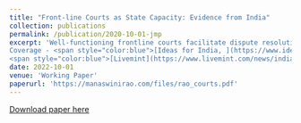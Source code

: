 ```yaml
---
title: "Front-line Courts as State Capacity: Evidence from India"
collection: publications
permalink: /publication/2020-10-01-jmp
excerpt: 'Well-functioning frontline courts facilitate dispute resolution, making them a core aspect of state capacity. Using rich data from India and exogenous variation in the timing of judge staffing changes, I show that these have a persistent effect on judge headcount and vacancy rates in the corresponding district court. Removal of vacancy substantially improves local judicial capacity, where each additional judge resolves 200 legal cases, reducing litigation backlog. In a context with high levels of congestion in local courts, this capacity improvement enables credit circulation, and increases the productivity of local formal sector firms, generating a benefit-cost ratio exceeding 3. Creation of vacancy has a negative effect on the local firms. The reduction in judicial capacity is likely manifested through the ability of law enforcement agencies to contain less serious crimes that require court orders prior to investigation. 
Coverage - <span style="color:blue">[Ideas for India, ](https://www.ideasforindia.in/topics/governance/how-district-courts-influence-firm-growth.html)</span>
<span style="color:blue">[Livemint](https://www.livemint.com/news/india/how-hiring-more-judges-can-spur-firm-growth-11580904188976.html)</span>'
date: 2022-10-01
venue: 'Working Paper'
paperurl: 'https://manaswinirao.com/files/rao_courts.pdf'
---
```


<span style="color:blue">[Download paper here](https://manaswinirao.com/files/rao_courts.pdf)</span>
